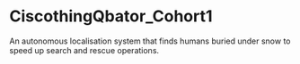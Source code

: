 # CiscothingQbator_Cohort1
An autonomous localisation system that finds humans buried under snow to speed up search and rescue operations.
